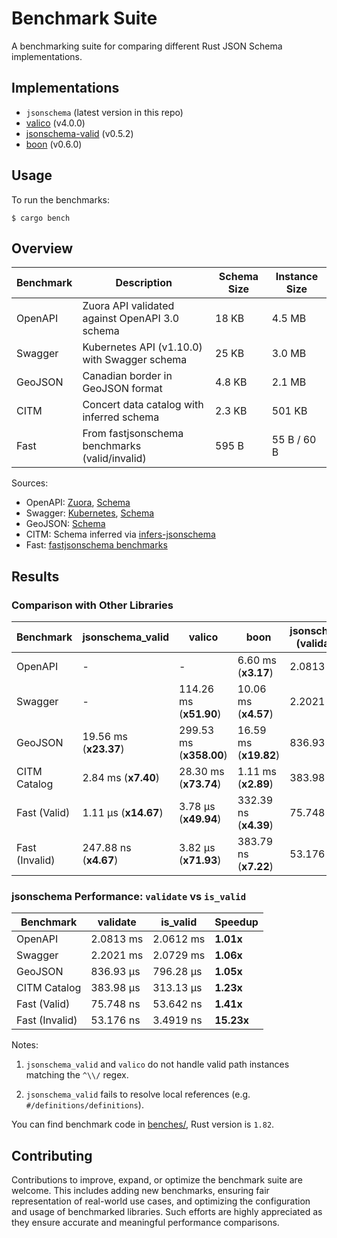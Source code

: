 # Benchmark Suite

A benchmarking suite for comparing different Rust JSON Schema implementations.

## Implementations

- `jsonschema` (latest version in this repo)
- [valico](https://crates.io/crates/valico) (v4.0.0)
- [jsonschema-valid](https://crates.io/crates/jsonschema-valid) (v0.5.2)
- [boon](https://crates.io/crates/boon) (v0.6.0)

## Usage

To run the benchmarks:

```console
$ cargo bench
```

## Overview

| Benchmark     | Description                                    | Schema Size | Instance Size |
|----------|------------------------------------------------|-------------|---------------|
| OpenAPI  | Zuora API validated against OpenAPI 3.0 schema | 18 KB       | 4.5 MB        |
| Swagger  | Kubernetes API (v1.10.0) with Swagger schema   | 25 KB       | 3.0 MB        |
| GeoJSON  | Canadian border in GeoJSON format              | 4.8 KB      | 2.1 MB        |
| CITM     | Concert data catalog with inferred schema      | 2.3 KB      | 501 KB        |
| Fast     | From fastjsonschema benchmarks (valid/invalid) | 595 B       | 55 B / 60 B   |

Sources:
- OpenAPI: [Zuora](https://github.com/APIs-guru/openapi-directory/blob/1afd351ddf50e050acdb52937a819ef1927f417a/APIs/zuora.com/2021-04-23/openapi.yaml), [Schema](https://spec.openapis.org/oas/3.0/schema/2021-09-28)
- Swagger: [Kubernetes](https://raw.githubusercontent.com/APIs-guru/openapi-directory/master/APIs/kubernetes.io/v1.10.0/swagger.yaml), [Schema](https://github.com/OAI/OpenAPI-Specification/blob/main/schemas/v2.0/schema.json)
- GeoJSON: [Schema](https://geojson.org/schema/FeatureCollection.json)
- CITM: Schema inferred via [infers-jsonschema](https://github.com/Stranger6667/infers-jsonschema)
- Fast: [fastjsonschema benchmarks](https://github.com/horejsek/python-fastjsonschema/blob/master/performance.py#L15)

## Results

### Comparison with Other Libraries

| Benchmark     | jsonschema_valid | valico        | boon          | jsonschema (validate) |
|---------------|------------------|---------------|---------------|------------------------|
| OpenAPI       | -                | -             | 6.60 ms (**x3.17**) | 2.0813 ms            |
| Swagger       | -                | 114.26 ms (**x51.90**)   | 10.06 ms (**x4.57**)     | 2.2021 ms            |
| GeoJSON       | 19.56 ms (**x23.37**)      | 299.53 ms (**x358.00**)   | 16.59 ms (**x19.82**)  | 836.93 µs            |
| CITM Catalog  | 2.84 ms (**x7.40**)        | 28.30 ms (**x73.74**)    | 1.11 ms (**x2.89**)     | 383.98 µs            |
| Fast (Valid)  | 1.11 µs (**x14.67**)       | 3.78 µs (**x49.94**)     | 332.39 ns (**x4.39**)   | 75.748 ns            |
| Fast (Invalid)| 247.88 ns (**x4.67**)      | 3.82 µs (**x71.93**)     | 383.79 ns (**x7.22**)   | 53.176 ns            |

### jsonschema Performance: `validate` vs `is_valid`

| Benchmark     | validate   | is_valid   | Speedup |
|---------------|------------|------------|---------|
| OpenAPI       | 2.0813 ms  | 2.0612 ms  | **1.01x**   |
| Swagger       | 2.2021 ms  | 2.0729 ms  | **1.06x**   |
| GeoJSON       | 836.93 µs  | 796.28 µs  | **1.05x**   |
| CITM Catalog  | 383.98 µs  | 313.13 µs  | **1.23x**   |
| Fast (Valid)  | 75.748 ns  | 53.642 ns  | **1.41x**   |
| Fast (Invalid)| 53.176 ns  | 3.4919 ns  | **15.23x**  |

Notes:

1. `jsonschema_valid` and `valico` do not handle valid path instances matching the `^\\/` regex.

2. `jsonschema_valid` fails to resolve local references (e.g. `#/definitions/definitions`).

You can find benchmark code in [benches/](benches/), Rust version is `1.82`.

## Contributing

Contributions to improve, expand, or optimize the benchmark suite are welcome. This includes adding new benchmarks, ensuring fair representation of real-world use cases, and optimizing the configuration and usage of benchmarked libraries. Such efforts are highly appreciated as they ensure accurate and meaningful performance comparisons.

